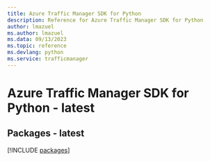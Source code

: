 ```yaml
---
title: Azure Traffic Manager SDK for Python
description: Reference for Azure Traffic Manager SDK for Python
author: lmazuel
ms.author: lmazuel
ms.data: 09/13/2023
ms.topic: reference
ms.devlang: python
ms.service: trafficmanager
---
```

# Azure Traffic Manager SDK for Python - latest
## Packages - latest
[!INCLUDE [packages](traffic-manager-index.md)]